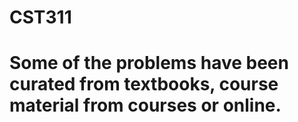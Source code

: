 # CST311
# Some of the problems have been curated from textbooks, course material from courses or online.
